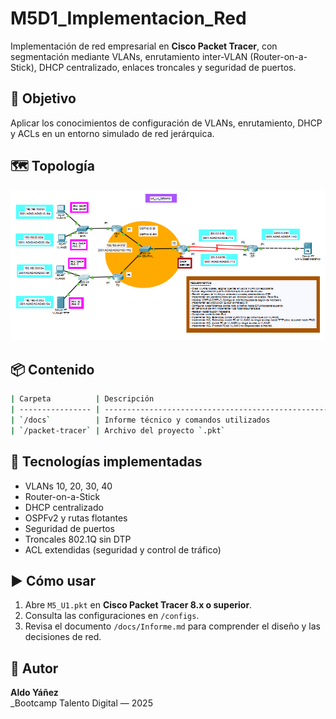 # M5D1_Implementacion_Red

Implementación de red empresarial en **Cisco Packet Tracer**, con segmentación mediante VLANs, enrutamiento inter-VLAN (Router-on-a-Stick), DHCP centralizado, enlaces troncales y seguridad de puertos.

## 🧭 Objetivo

Aplicar los conocimientos de configuración de VLANs, enrutamiento, DHCP y ACLs en un entorno simulado de red jerárquica.

## 🗺 Topología

![Topología](/docs/M5D1_Topologia.png)

## 📦 Contenido

```bash
| Carpeta          | Descripción                                                         |
| ---------------- | ------------------------------------------------------------------- |
| `/docs`          | Informe técnico y comandos utilizados                               |
| `/packet-tracer` | Archivo del proyecto `.pkt`                                         |
```

## 🔧 Tecnologías implementadas

- VLANs 10, 20, 30, 40
- Router-on-a-Stick
- DHCP centralizado
- OSPFv2 y rutas flotantes
- Seguridad de puertos
- Troncales 802.1Q sin DTP
- ACL extendidas (seguridad y control de tráfico)

## ▶️ Cómo usar

1. Abre `M5_U1.pkt` en **Cisco Packet Tracer 8.x o superior**.
2. Consulta las configuraciones en `/configs`.
3. Revisa el documento `/docs/Informe.md` para comprender el diseño y las decisiones de red.

## 👤 Autor

**Aldo Yáñez**  
\_Bootcamp Talento Digital — 2025
